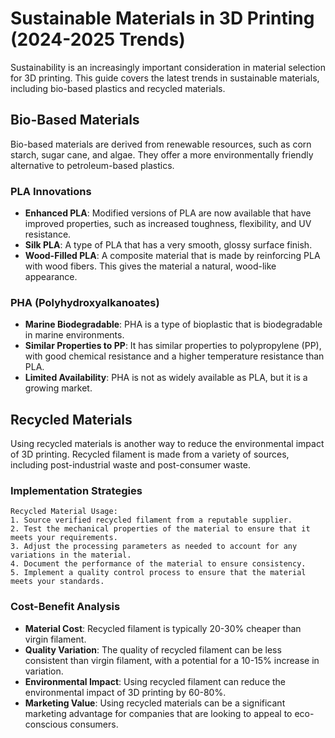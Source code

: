 # Sustainable Materials in 3D Printing (2024-2025 Trends)

Sustainability is an increasingly important consideration in material selection for 3D printing. This guide covers the latest trends in sustainable materials, including bio-based plastics and recycled materials.

## Bio-Based Materials

Bio-based materials are derived from renewable resources, such as corn starch, sugar cane, and algae. They offer a more environmentally friendly alternative to petroleum-based plastics.

### PLA Innovations
- **Enhanced PLA**: Modified versions of PLA are now available that have improved properties, such as increased toughness, flexibility, and UV resistance.
- **Silk PLA**: A type of PLA that has a very smooth, glossy surface finish.
- **Wood-Filled PLA**: A composite material that is made by reinforcing PLA with wood fibers. This gives the material a natural, wood-like appearance.

### PHA (Polyhydroxyalkanoates)
- **Marine Biodegradable**: PHA is a type of bioplastic that is biodegradable in marine environments.
- **Similar Properties to PP**: It has similar properties to polypropylene (PP), with good chemical resistance and a higher temperature resistance than PLA.
- **Limited Availability**: PHA is not as widely available as PLA, but it is a growing market.

## Recycled Materials

Using recycled materials is another way to reduce the environmental impact of 3D printing. Recycled filament is made from a variety of sources, including post-industrial waste and post-consumer waste.

### Implementation Strategies
```
Recycled Material Usage:
1. Source verified recycled filament from a reputable supplier.
2. Test the mechanical properties of the material to ensure that it meets your requirements.
3. Adjust the processing parameters as needed to account for any variations in the material.
4. Document the performance of the material to ensure consistency.
5. Implement a quality control process to ensure that the material meets your standards.
```

### Cost-Benefit Analysis
- **Material Cost**: Recycled filament is typically 20-30% cheaper than virgin filament.
- **Quality Variation**: The quality of recycled filament can be less consistent than virgin filament, with a potential for a 10-15% increase in variation.
- **Environmental Impact**: Using recycled filament can reduce the environmental impact of 3D printing by 60-80%.
- **Marketing Value**: Using recycled materials can be a significant marketing advantage for companies that are looking to appeal to eco-conscious consumers.
